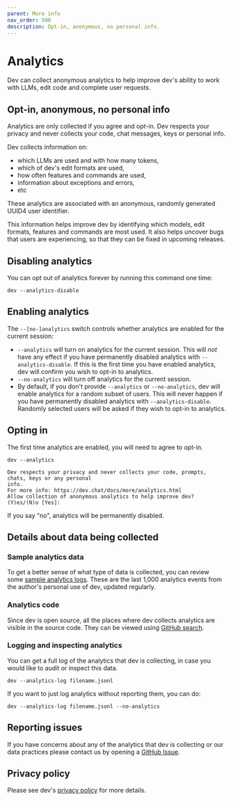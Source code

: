 ```yaml
---
parent: More info
nav_order: 500
description: Opt-in, anonymous, no personal info.
---
```


# Analytics

Dev can collect anonymous analytics to help
improve dev's ability to work with LLMs, edit code and complete user requests.

## Opt-in, anonymous, no personal info

Analytics are only collected if you agree and opt-in. 
Dev respects your privacy and never collects your code, chat messages, keys or
personal info.

Dev collects information on:

- which LLMs are used and with how many tokens,
- which of dev's edit formats are used,
- how often features and commands are used,
- information about exceptions and errors,
- etc

These analytics are associated with an anonymous,
randomly generated UUID4 user identifier.

This information helps improve dev by identifying which models, edit formats,
features and commands are most used.
It also helps uncover bugs that users are experiencing, so that they can be fixed
in upcoming releases.

## Disabling analytics

You can opt out of analytics forever by running this command one time:

```
dev --analytics-disable
```

## Enabling analytics

The `--[no-]analytics` switch controls whether analytics are enabled for the
current session:

- `--analytics` will turn on analytics for the current session.
This will *not* have any effect if you have permanently disabled analytics 
with `--analytics-disable`.
If this is the first time you have enabled analytics, dev
will confirm you wish to opt-in to analytics.
- `--no-analytics` will turn off analytics for the current session.
- By default, if you don't provide `--analytics` or `--no-analytics`,
dev will enable analytics for a random subset of users.
This will never happen if you have permanently disabled analytics 
with `--analytics-disable`.
Randomly selected users will be asked if they wish to opt-in to analytics.


## Opting in

The first time analytics are enabled, you will need to agree to opt-in.

```
dev --analytics

Dev respects your privacy and never collects your code, prompts, chats, keys or any personal
info.
For more info: https://dev.chat/docs/more/analytics.html
Allow collection of anonymous analytics to help improve dev? (Y)es/(N)o [Yes]:
```

If you say "no", analytics will be permanently disabled.


## Details about data being collected

### Sample analytics data

To get a better sense of what type of data is collected, you can review some
[sample analytics logs](https://github.com/dev-ai/dev/blob/main/dev/website/assets/sample-analytics.jsonl).
These are the last 1,000 analytics events from the author's
personal use of dev, updated regularly.


### Analytics code

Since dev is open source, all the places where dev collects analytics
are visible in the source code.
They can be viewed using 
[GitHub search](https://github.com/search?q=repo%3Adev-ai%2Fdev+%22.event%28%22&type=code).


### Logging and inspecting analytics

You can get a full log of the analytics that dev is collecting,
in case you would like to audit or inspect this data.

```
dev --analytics-log filename.jsonl
```

If you want to just log analytics without reporting them, you can do:

```
dev --analytics-log filename.jsonl --no-analytics
```


## Reporting issues

If you have concerns about any of the analytics that dev is collecting
or our data practices
please contact us by opening a
[GitHub Issue](https://github.com/dev-ai/dev/issues).

## Privacy policy

Please see dev's
[privacy policy](/docs/legal/privacy.html)
for more details.

